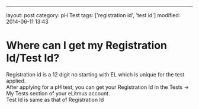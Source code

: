 ---
layout: post
category: pH Test
tags: ['registration id', 'test id']
modified: 2014-06-11 13:43


# Where can I get my Registration Id/Test Id?

Registration id is a 12 digit no starting with EL which is unique for the test applied.  
After applying for a pH test, you can get your Registration Id in the Tests -> My Tests section of your eLitmus account.  
Test Id is same as that of Registration Id

